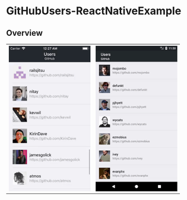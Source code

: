 # GitHubUsers-ReactNativeExample

## Overview

<table>
  <tr>
    <th>
      <img src="media/ios.gif" width="220"/>
    </th>
    <th>
      <img src="media/android.gif" width="220"/>
    </th>
  </tr>
</table>
